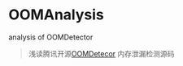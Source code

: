# OOMAnalysis

analysis of OOMDetector

> 浅读腾讯开源[OOMDetecor](https://github.com/Tencent/OOMDetector) 
> 内存泄漏检测源码
